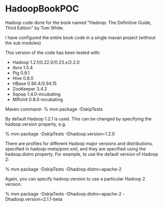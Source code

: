 HadoopBookPOC
=============

Hadoop code done for the book named "Hadoop: The Definitive Guide, Third Edition" by Tom White.

I have configured the entire book code in a single mavan project (without the sub modules)

This version of the code has been tested with:
 * Hadoop 1.2.1/0.22.0/0.23.x/2.2.0
 * Avro 1.5.4
 * Pig 0.9.1
 * Hive 0.8.0
 * HBase 0.90.4/0.94.15
 * ZooKeeper 3.4.2
 * Sqoop 1.4.0-incubating
 * MRUnit 0.8.0-incubating

Maven command-
% mvn package -DskipTests

By default Hadoop 1.2.1 is used. This can be changed by specifying the
hadoop.version property, e.g.

% mvn package -DskipTests -Dhadoop.version=1.2.0

There are profiles for different Hadoop major versions and distributions,
specified in hadoop-meta/pom.xml, and they are specified using the hadoop.distro
property. For example, to use the default version of Hadoop 2:

% mvn package -DskipTests -Dhadoop.distro=apache-2

Again, you can specify hadoop.version to use a particular Hadoop 2 version:

% mvn package -DskipTests -Dhadoop.distro=apache-2 -Dhadoop.version=2.1.1-beta
